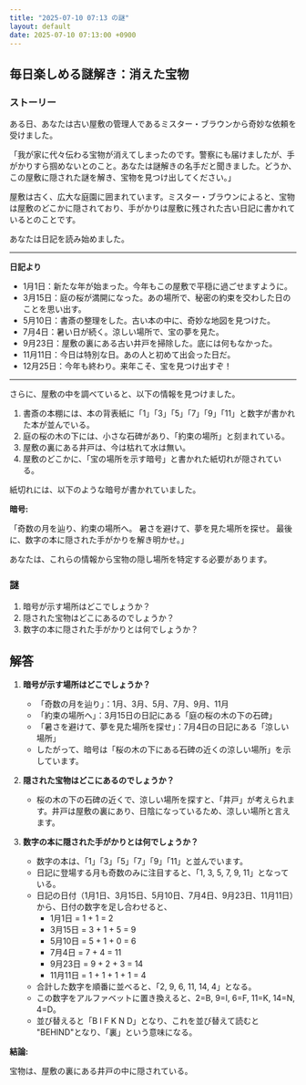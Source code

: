 ```yaml
---
title: "2025-07-10 07:13 の謎"
layout: default
date: 2025-07-10 07:13:00 +0900
---
```

## 毎日楽しめる謎解き：消えた宝物

### ストーリー

ある日、あなたは古い屋敷の管理人であるミスター・ブラウンから奇妙な依頼を受けました。

「我が家に代々伝わる宝物が消えてしまったのです。警察にも届けましたが、手がかりすら掴めないとのこと。あなたは謎解きの名手だと聞きました。どうか、この屋敷に隠された謎を解き、宝物を見つけ出してください。」

屋敷は古く、広大な庭園に囲まれています。ミスター・ブラウンによると、宝物は屋敷のどこかに隠されており、手がかりは屋敷に残された古い日記に書かれているとのことです。

あなたは日記を読み始めました。

---

**日記より**

*   1月1日：新たな年が始まった。今年もこの屋敷で平穏に過ごせますように。
*   3月15日：庭の桜が満開になった。あの場所で、秘密の約束を交わした日のことを思い出す。
*   5月10日：書斎の整理をした。古い本の中に、奇妙な地図を見つけた。
*   7月4日：暑い日が続く。涼しい場所で、宝の夢を見た。
*   9月23日：屋敷の裏にある古い井戸を掃除した。底には何もなかった。
*   11月11日：今日は特別な日。あの人と初めて出会った日だ。
*   12月25日：今年も終わり。来年こそ、宝を見つけ出すぞ！

---

さらに、屋敷の中を調べていると、以下の情報を見つけました。

1.  書斎の本棚には、本の背表紙に「1」「3」「5」「7」「9」「11」と数字が書かれた本が並んでいる。
2.  庭の桜の木の下には、小さな石碑があり、「約束の場所」と刻まれている。
3.  屋敷の裏にある井戸は、今は枯れて水は無い。
4.  屋敷のどこかに、「宝の場所を示す暗号」と書かれた紙切れが隠されている。

紙切れには、以下のような暗号が書かれていました。

**暗号:**

「奇数の月を辿り、約束の場所へ。
  暑さを避けて、夢を見た場所を探せ。
  最後に、数字の本に隠された手がかりを解き明かせ。」

あなたは、これらの情報から宝物の隠し場所を特定する必要があります。

### 謎

1.  暗号が示す場所はどこでしょうか？
2.  隠された宝物はどこにあるのでしょうか？
3.  数字の本に隠された手がかりとは何でしょうか？

## 解答

1.  **暗号が示す場所はどこでしょうか？**

    *   「奇数の月を辿り」：1月、3月、5月、7月、9月、11月
    *   「約束の場所へ」：3月15日の日記にある「庭の桜の木の下の石碑」
    *   「暑さを避けて、夢を見た場所を探せ」：7月4日の日記にある「涼しい場所」
    *   したがって、暗号は「桜の木の下にある石碑の近くの涼しい場所」を示しています。

2.  **隠された宝物はどこにあるのでしょうか？**

    *   桜の木の下の石碑の近くで、涼しい場所を探すと、「井戸」が考えられます。井戸は屋敷の裏にあり、日陰になっているため、涼しい場所と言えます。

3.  **数字の本に隠された手がかりとは何でしょうか？**

    *   数字の本は、「1」「3」「5」「7」「9」「11」と並んでいます。
    *   日記に登場する月も奇数のみに注目すると、「1, 3, 5, 7, 9, 11」となっている。
    *   日記の日付（1月1日、3月15日、5月10日、7月4日、9月23日、11月11日）から、日付の数字を足し合わせると、
        *   1月1日 = 1 + 1 = 2
        *   3月15日 = 3 + 1 + 5 = 9
        *   5月10日 = 5 + 1 + 0 = 6
        *   7月4日 = 7 + 4 = 11
        *   9月23日 = 9 + 2 + 3 = 14
        *   11月11日 = 1 + 1 + 1 + 1 = 4
    *   合計した数字を順番に並べると、「2, 9, 6, 11, 14, 4」となる。
    *   この数字をアルファベットに置き換えると、2=B, 9=I, 6=F, 11=K, 14=N, 4=D。
    *   並び替えると「B I F K N D」となり、これを並び替えて読むと "BEHIND"となり、「裏」という意味になる。

**結論:**

宝物は、屋敷の裏にある井戸の中に隠されている。
